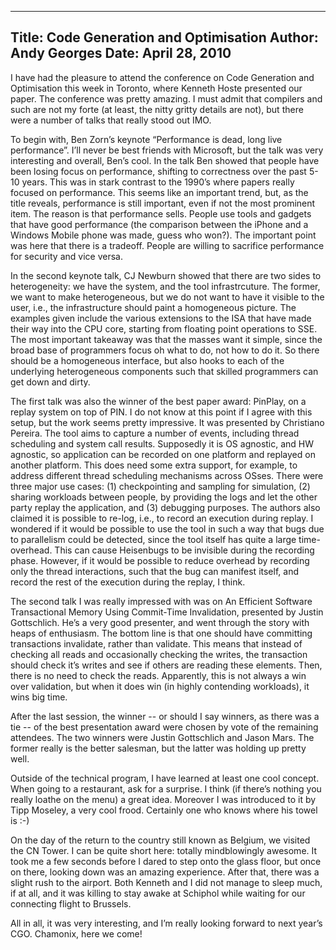 -----
Title:  Code Generation and Optimisation
Author: Andy Georges
Date: April 28, 2010
----







I have had the pleasure to attend the conference on Code Generation and
Optimisation this week in Toronto, where Kenneth Hoste presented our
paper. The conference was pretty amazing. I must admit that compilers
and such are not my forte (at least, the nitty gritty details are not),
but there were a number of talks that really stood out IMO.


To begin with, Ben Zorn’s keynote “Performance is dead, long live
performance”. I’ll never be best friends with Microsoft, but the talk
was very interesting and overall, Ben’s cool. In the talk Ben showed
that people have been losing focus on performance, shifting to
correctness over the past 5-10 years. This was in stark contrast to the
1990’s where papers really focused on performance. This seems like an
important trend, but, as the title reveals, performance is still
important, even if not the most prominent item. The reason is that
performance sells. People use tools and gadgets that have good
performance (the comparison between the iPhone and a Windows Mobile
phone was made, guess who won?). The important point was here that there
is a tradeoff. People are willing to sacrifice performance for security
and vice versa.


In the second keynote talk, CJ Newburn showed that there are two sides
to heterogeneity: we have the system, and the tool infrastrcuture. The
former, we want to make heterogeneous, but we do not want to have it
visible to the user, i.e., the infrastructure should paint a homogeneous
picture. The examples given include the various extensions to the ISA
that have made their way into the CPU core, starting from floating point
operations to SSE. The most important takeaway was that the masses want
it simple, since the broad base of programmers focus oh what to do, not
how to do it. So there should be a homogeneous interface, but also hooks
to each of the underlying heterogeneous components such that skilled
programmers can get down and dirty.


The first talk was also the winner of the best paper award: PinPlay, on
a replay system on top of PIN. I do not know at this point if I agree
with this setup, but the work seems pretty impressive. It was presented
by Christiano Pereira. The tool aims to capture a number of events,
including thread scheduling and system call results. Supposedly it is OS
agnostic, and HW agnostic, so application can be recorded on one
platform and replayed on another platform. This does need some extra
support, for example, to address different thread scheduling mechanisms
across OSses. There were three major use cases: (1) checkpointing and
sampling for simulation, (2) sharing workloads between people, by
providing the logs and let the other party replay the application, and
(3) debugging purposes. The authors also claimed it is possible to
re-log, i.e., to record an execution during replay. I wondered if it
would be possible to use the tool in such a way that bugs due to
parallelism could be detected, since the tool itself has quite a large
time-overhead. This can cause Heisenbugs to be invisible during the
recording phase. However, if it would be possible to reduce overhead by
recording only the thread interactions, such that the bug can manifest
itself, and record the rest of the execution during the replay, I think.


The second talk I was really impressed with was on An Efficient Software
Transactional Memory Using Commit-Time Invalidation, presented by Justin
Gottschlich. He’s a very good presenter, and went through the story with
heaps of enthusiasm. The bottom line is that one should have committing
transactions invalidate, rather than validate. This means that instead
of checking all reads and occasionally checking the writes, the
transaction should check it’s writes and see if others are reading these
elements. Then, there is no need to check the reads. Apparently, this is
not always a win over validation, but when it does win (in highly
contending workloads), it wins big time.


After the last session, the winner -- or should I say winners, as there
was a tie -- of the best presentation award were chosen by vote of the
remaining attendees. The two winners were Justin Gottschlich and Jason
Mars. The former really is the better salesman, but the latter was
holding up pretty well.


Outside of the technical program, I have learned at least one cool
concept. When going to a restaurant, ask for a surprise. I think (if
there’s nothing you really loathe on the menu) a great idea. Moreover I
was introduced to it by Tipp Moseley, a very cool frood. Certainly one
who knows where his towel is :-)


On the day of the return to the country still known as Belgium, we
visited the CN Tower. I can be quite short here: totally mindblowingly
awesome. It took me a few seconds before I dared to step onto the glass
floor, but once on there, looking down was an amazing experience. After
that, there was a slight rush to the airport. Both Kenneth and I did not
manage to sleep much, if at all, and it was killing to stay awake at
Schiphol while waiting for our connecting flight to Brussels.


All in all, it was very interesting, and I’m really looking forward to
next year’s CGO. Chamonix, here we come!
